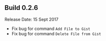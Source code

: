 Build 0.2.6
-----------
Release Date: 15 Sept 2017

* Fix bug for command ``Add File to Gist``
* Fix bug for command ``Delete File from Gist``